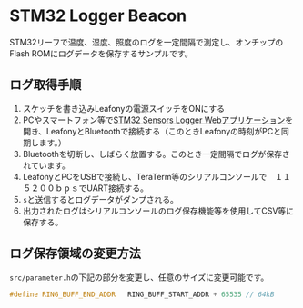 # STM32 Logger Beacon

STM32リーフで温度、湿度、照度のログを一定間隔で測定し、オンチップのFlash ROMにログデータを保存するサンプルです。

## ログ取得手順

1. スケッチを書き込みLeafonyの電源スイッチをONにする
2. PCやスマートフォン等で[STM32 Sensors Logger Webアプリケーション](https://docs.leafony.com/Sample-Sketches/STM32_Logger_Beacon/sample_web_app/lescan/)を開き、LeafonyとBluetoothで接続する（このときLeafonyの時刻がPCと同期します。）
4. Bluetoothを切断し、しばらく放置する。このとき一定間隔でログが保存されています。
5. LeafonyとPCをUSBで接続し、TeraTerm等のシリアルコンソールで　１１５２００ｂｐｓでUART接続する。
6. `s`と送信するとログデータがダンプされる。
7. 出力されたログはシリアルコンソールのログ保存機能等を使用してCSV等に保存する。

## ログ保存領域の変更方法

`src/parameter.h`の下記の部分を変更し、任意のサイズに変更可能です。
```c
#define RING_BUFF_END_ADDR   RING_BUFF_START_ADDR + 65535 // 64kB
```
